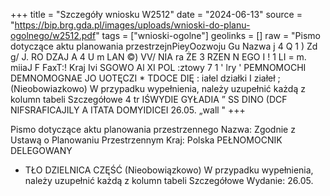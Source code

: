 +++
title = "Szczegóły wniosku W2512"
date = "2024-06-13"
source = "https://bip.brg.gda.pl/images/uploads/wnioski-do-planu-ogolnego/w2512.pdf"
tags = ["wnioski-ogolne"]
geolinks = []
raw = "Pismo dotyczące aktu planowania przestrzejnPieyOozwoju Gu Nazwa j 4 Q 1 ) Zd g/ J. RO DZAJ A 4  U  m LAN  ©) VV/ NIA ra ŻE 3  RZEN N EGO I  ! 1  LI = m. miiaJ F FaxT:! Kraj Ivi SGOWO Al XI POL :ztowy 7 1 ' lry ' PEMNOMOCHI DEMNOMOGNAE JO UOTĘCZI * TDOCE DIĘ : iałel działki I ziałeł ; (Nieobowiazkowo) W przypadku wypełnienia, należy uzupełnić każdą z kolumn tabeli Szczegółowe 4 tr IŚWYDIE GYŁADIA ” SS DINO (DCF NIFSRAFICAJILY A ITATA DOMYIDICEI 26.05. „wall "
+++

Pismo dotyczące aktu planowania przestrzennego
Nazwa: Zgodnie z Ustawą o Planowaniu Przestrzennym
Kraj: Polska
PEŁNOMOCNIK DELEGOWANY  
* TŁO DZIELNICA CZĘŚĆ
(Nieobowiązkowo) W przypadku wypełnienia, należy uzupełnić każdą z kolumn tabeli Szczegółowe
Wydanie: 26.05.


